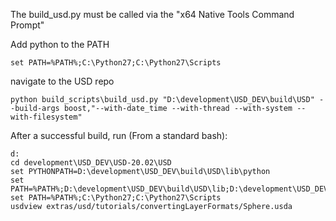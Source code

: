 

The build_usd.py must be called via the 
"x64 Native Tools Command Prompt"

Add python to the PATH

``set PATH=%PATH%;C:\Python27;C:\Python27\Scripts``

navigate to the USD repo

``python build_scripts\build_usd.py "D:\development\USD_DEV\build\USD" --build-args boost,"--with-date_time --with-thread --with-system --with-filesystem"``


After a successful build, run (From a standard bash):

```
d:
cd development\USD_DEV\USD-20.02\USD
set PYTHONPATH=D:\development\USD_DEV\build\USD\lib\python
set PATH=%PATH%;D:\development\USD_DEV\build\USD\lib;D:\development\USD_DEV\build\USD\bin
set PATH=%PATH%;C:\Python27;C:\Python27\Scripts
usdview extras/usd/tutorials/convertingLayerFormats/Sphere.usda
```
